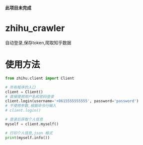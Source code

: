 **此项目未完成**

# zhihu_crawler
自动登录,保存token,爬取知乎数据

# 使用方法

```python
from zhihu.client import Client

# 所有程序的入口
client = Client()
# 直接使用用户名和密码登录
client.login(username='+8615555555555', password='password')
# 不使用参数,根据命令行输入
# client.login()

# 登录后获取个人信息
myself = client.myself()

# 打印个人信息,json 格式
print(myself.info())
```

